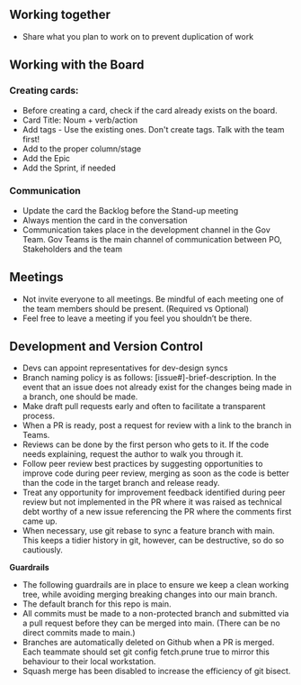 ## Working together

- Share what you plan to work on to prevent duplication of work

## Working with the Board

### Creating cards:

- Before creating a card, check if the card already exists on the board.
- Card Title: Noum + verb/action
- Add tags - Use the existing ones. Don't create tags. Talk with the team first!
- Add to the proper column/stage
- Add the Epic
- Add the Sprint, if needed

### Communication

- Update the card the Backlog before the Stand-up meeting
- Always mention the card in the conversation
- Communication takes place in the development channel in the Gov Team. Gov Teams is the main channel of communication between PO, Stakeholders and the team

## Meetings

- Not invite everyone to all meetings. Be mindful of each meeting one of the team members should be present. (Required vs Optional)
- Feel free to leave a meeting if you feel you shouldn’t be there.

## Development and Version Control

- Devs can appoint representatives for dev-design syncs
- Branch naming policy is as follows: [issue#]-brief-description. In the event that an issue does not already exist for the changes being made in a branch, one should be made.
- Make draft pull requests early and often to facilitate a transparent process.
- When a PR is ready, post a request for review with a link to the branch in Teams.
- Reviews can be done by the first person who gets to it. If the code needs explaining, request the author to walk you through it.
- Follow peer review best practices by suggesting opportunities to improve code during peer review, merging as soon as the code is better than the code in the target branch and release ready.
- Treat any opportunity for improvement feedback identified during peer review but not implemented in the PR where it was raised as technical debt worthy of a new issue referencing the PR where the comments first came up.
- When necessary, use git rebase to sync a feature branch with main. This keeps a tidier history in git, however, can be destructive, so do so cautiously.

**Guardrails**

- The following guardrails are in place to ensure we keep a clean working tree, while avoiding merging breaking changes into our main branch.
- The default branch for this repo is main.
- All commits must be made to a non-protected branch and submitted via a pull request before they can be merged into main. (There can be no direct commits made to main.)
- Branches are automatically deleted on Github when a PR is merged. Each teammate should set git config fetch.prune true to mirror this behaviour to their local workstation.
- Squash merge has been disabled to increase the efficiency of git bisect.
